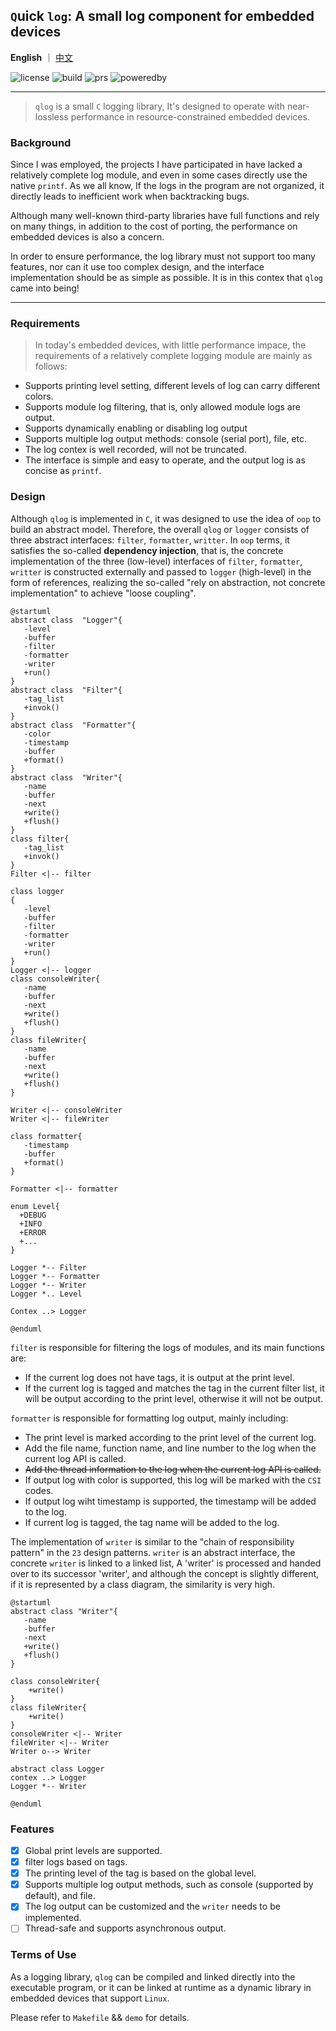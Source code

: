 ## `Q`uick `log`: A small log component for embedded devices

**English** ｜ [中文](README.md)  

![license](https://img.shields.io/badge/license-MIT-orange)
![build](https://img.shields.io/badge/build-passing-brightgreen)
![prs](https://img.shields.io/badge/PRs-welcome-brightgreen)
![poweredby](https://img.shields.io/badge/powered%20by-qufeiyan-red)


---
>`qlog` is a small `C` logging library, It's designed to operate with near-lossless performance in resource-constrained embedded devices.

### Background
Since I was employed, the projects I have participated in have lacked a relatively complete log module, and even in some cases directly use the native `printf`. As we all know, If the logs in the program are not organized, it directly leads to inefficient work when backtracking bugs.

Although many well-known third-party libraries have full functions and rely on many things, in addition to the cost of porting, the performance on embedded devices is also a concern.

In order to ensure performance, the log library must not support too many features, nor can it use too complex design, and the interface implementation should be as simple as possible. It is in this contex that `qlog` came into being!

--- 
### Requirements

> In today's embedded devices, with little performance impace, the requirements of a relatively complete logging module are mainly as follows:

- Supports printing level setting, different levels of log can carry different colors.
- Supports module log filtering, that is, only allowed module logs are output.
- Supports dynamically enabling or disabling log output
- Supports multiple log output methods: console (serial port), file, etc.
- The log contex is well recorded, will not be truncated.
- The interface is simple and easy to operate, and the output log is as concise as `printf`.

### Design

Although `qlog` is implemented in 
`C`, it was designed to use the idea of `oop` to build an abstract model. Therefore, the overall `qlog` or `logger` consists of three abstract interfaces: `filter`, `formatter`, `writter`. In `oop` terms, it satisfies the so-called **dependency injection**, that is, the concrete implementation of the three (low-level) interfaces of `filter`, `formatter`, `writter` is constructed externally and passed to `logger` (high-level) in the form of references, realizing the so-called "rely on abstraction, not concrete implementation" to achieve "loose coupling".


```plantuml
@startuml
abstract class  "Logger"{
   -level
   -buffer
   -filter
   -formatter
   -writer
   +run() 
}
abstract class  "Filter"{
   -tag_list
   +invok()
}
abstract class  "Formatter"{
   -color
   -timestamp
   -buffer
   +format()
}
abstract class  "Writer"{
   -name
   -buffer
   -next
   +write()
   +flush()
}
class filter{
   -tag_list
   +invok()
}
Filter <|-- filter

class logger
{
   -level
   -buffer
   -filter
   -formatter
   -writer
   +run() 
}
Logger <|-- logger
class consoleWriter{
   -name
   -buffer
   -next
   +write()
   +flush()
}
class fileWriter{
   -name
   -buffer
   -next
   +write()
   +flush()
}

Writer <|-- consoleWriter
Writer <|-- fileWriter

class formatter{
   -timestamp
   -buffer
   +format()
}

Formatter <|-- formatter

enum Level{
  +DEBUG
  +INFO
  +ERROR
  +...
}

Logger *-- Filter
Logger *-- Formatter
Logger *-- Writer
Logger *.. Level

Contex ..> Logger

@enduml
```

<!-- ![logger.uml](./assets/logger.png) -->

`filter` is responsible for filtering the logs of modules, and its main functions are:

- If the current log does not have tags, it is output at the print level.
- If the current log is tagged and matches the tag in the current filter list, it will be output according to the print level, otherwise it will not be output.

`formatter` is responsible for formatting log output, mainly including:

- The print level is marked according to the print level of the current log.
- Add the file name, function name, and line number to the log when the current log API is called.
- ~~Add the thread information to the log when the current log API is called.~~
- If output log with color is supported, this log will be marked with the `CSI` codes.
- If output log wiht timestamp is supported, the timestamp will be added to the log.
- If current log is tagged, the tag name will be added to the log.

The implementation of `writer` is similar to the "chain of responsibility pattern" in the `23` design patterns. `writer` is an abstract interface, the concrete `writer` is linked to a linked list, A 'writer' is processed and handed over to its successor 'writer', and although the concept is slightly different, if it is represented by a class diagram, the similarity is very high.

<!-- ![writer]() -->

```plantuml
@startuml
abstract class "Writer"{
   -name
   -buffer
   -next
   +write()
   +flush()
}

class consoleWriter{
    +write()
}
class fileWriter{
    +write()
}
consoleWriter <|-- Writer
fileWriter <|-- Writer
Writer o--> Writer

abstract class Logger
contex ..> Logger
Logger *-- Writer

@enduml
```


### Features
- [x] Global print levels are supported.
- [x] filter logs based on tags.
- [x] The printing level of the tag is based on the global level.
- [x] Supports multiple log output methods, such as console (supported by default), and file.
- [x] The log output can be customized and the `writer` needs to be implemented.
- [ ] Thread-safe and supports asynchronous output. 

### Terms of Use
As a logging library, `qlog` can be compiled and linked directly into the executable program, or it can be linked at runtime as a dynamic library in embedded devices that support `Linux`.

Please refer to `Makefile` && `demo` for details.

